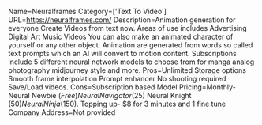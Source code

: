 Name=Neuralframes
Category=['Text To Video']
URL=https://neuralframes.com/
Description=Animation generation for everyone Create Videos from text now. Areas of use includes Advertising Digital Art Music Videos You can also make an animated character of yourself or any other object. Animation are generated from words so called text prompts which an AI will convert to motion content. Subscriptions include 5 different neural network models to choose from for manga analog photography midjourney style and more.
Pros=Unlimited Storage options Smooth frame interpolation Prompt enhancer No shooting required Save/Load videos.
Cons=Subscription based Model
Pricing=Monthly- Neural Newbie ($Free) Neural Navigator ($25) Neural Knight ($50) Neural Ninja ($150). Topping up- $8 for 3 minutes and 1 fine tune
Company Address=Not provided
